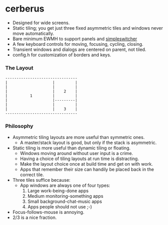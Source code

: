 cerberus
========

* Designed for wide screens.
* Static tiling; you get just three fixed asymmetric tiles and windows never move automatically.
* Bare minimum EWMH to support panels and [simpleswitcher](https://github.com/seanpringle/simpleswitcher)
* A few keyboard controls for moving, focusing, cycling, closing.
* Transient windows and dialogs are centered on parent, not tiled.
* config.h for customization of borders and keys.

### The Layout

	--------------------------------
	|                    |         |
	|                    |         |
	|                    |    2    |
	|          1         |         |
	|                    |---------|
	|                    |         |
	|                    |    3    |
	--------------------------------

### Philosophy

* Asymmetric tiling layouts are more useful than symmetric ones.
	* A master/stack layout is good, but only if the stack is asymmetric.
* Static tiling is more useful than dynamic tiling or floating.
	* Windows moving around without user input is a crime.
	* Having a choice of tiling layouts at run time is distracting.
	* Make the layout choice once at build time and get on with work.
	* Apps that remember their size can handily be placed back in the correct tile.
* Three tiles suffice because:
	* App windows are always one of four types:
		1. Large work-being-done apps
		2. Medium monitoring-something apps
		3. Small background-chat-music apps
		4. Apps people should not use ;-)
* Focus-follows-mouse is annoying.
* 2/3 is a nice fraction.
